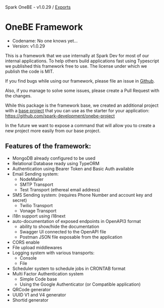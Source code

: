 Spark OneBE - v1.0.29 / [Exports](modules.md)

# OneBE Framework

- Codename: No one knows yet...
- Version: v1.0.29

This is a framework that we use internally at Spark Dev for most of our internal applications. To help others build
applications fast using Typescript we published this framework free to use. The license under which we publish the code
is MIT.

If you find bugs while using our framework, please file an issue in
[Github](https://github.com/spark-development/onebe/issues).

Also, if you manage to solve some issues, please create a Pull Request with the changes.

While this package is the framework base, we created an additional project with
a [base project](https://github.com/spark-development/onebe-project) that you can use as the starter for your
application: https://github.com/spark-development/onebe-project

In the future we want to expose a command that will allow you to create a new project more easily from our base project.

## Features of the framework:

- MongoDB already configured to be used
- Relational Database ready using TypeORM
- Authentication using Bearer Token and Basic Auth available
- Email Sending system:
  - NodeMailer
  - SMTP Transport
  - Test Transport (ethereal email address)
- SMS Sending system: (requires Phone Number and account key and secret)
  - Twilio Transport
  - Vonage Transport
- i18n support using i18next
- auto-documentation of exposed endpoints in OpenAPI3 format
  - ability to show/hide the documentation
  - Swagger UI connected to the OpenAPI file
  - Postman JSON file exposable from the application
- CORS enable
- File upload middlewares
- Logging system with various transports:
  - Console
  - File
- Scheduler system to schedule jobs in CRONTAB format
- Multi Factor Authentication system
  - Simple Code base
  - Using the Google Authenticator (or Compatible application)
- QRCode generator
- UUID V1 and V4 generator
- Shortid generator
